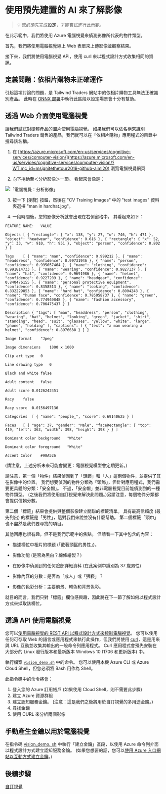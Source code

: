 # <a name="using-pre-built-ai-to-understand-images"></a>使用預先建置的 AI 來了解影像

> 💡 您必須先完成[設定](https://github.com/microsoft/ignite-learning-paths-training-aiml/blob/master/aiml20/DEMO%20Setup.md)，才能嘗試進行此示範。

在此示範中，我們將使用 Azure 電腦視覺來偵測影像所代表的物件類型。 

首先，我們將使用電腦視覺線上 Web 表單來上傳影像並觀察結果。

接下來，我們將使用電腦視覺 API，使用 curl 來以程式設計方式收集相同的資訊。

## <a name="defining-the-problem-shop-by-photo-doesnt-work-right"></a>定義問題：依相片購物未正確運作

引起這項討論的問題，是 Tailwind Traders 網站中的依相片購物工具無法正確識別產品。 此時在 [ONNX 部署](DEMO%20ONNX%20deployment.md#defining-the-problem-shop-by-photo-doesnt-work-right)中執行此區段以設定場景會十分有幫助。

## <a name="using-computer-vision-via-the-web-interface"></a>透過 Web 介面使用電腦視覺

讓我們試試對硬體產品的圖片使用電腦視覺。 如果我們可以依名稱來識別 Tailwind Traders 銷售的產品，我們就可以在「依相片購物」應用程式的目錄中搜尋該名稱。

1. 在 [https://azure.microsoft.com/en-us/services/cognitive-services/computer-vision/](https://azure.microsoft.com/en-us/services/cognitive-services/computer-vision/?WT.mc_id=msignitethetour2019-github-aiml20) 瀏覽電腦視覺網頁

2. 向下捲動至＜分析影像＞一節。 看起來會像是：

![「電腦視覺：分析影像」](img/Computer%20Vision%20Analyze%20an%20Image.png)

3. 按一下 [瀏覽] 按鈕，然後在 "CV Training Images" 中的 "test images" 資料夾選擇 "man in hardhat.jpg"。

4. 一段時間後，您的影像分析就會出現在右側窗格中。 其看起來如下：

```
FEATURE NAME:   VALUE

Objects [ { "rectangle": { "x": 138, "y": 27, "w": 746, "h": 471 }, "object": "headwear", "confidence": 0.616 }, { "rectangle": { "x": 52, "y": 33, "w": 910, "h": 951 }, "object": "person", "confidence": 0.802 } ]

Tags    [ { "name": "man", "confidence": 0.999212 }, { "name": "headdress", "confidence": 0.99731946 }, { "name": "person", "confidence": 0.995057464 }, { "name": "clothing", "confidence": 0.991814733 }, { "name": "wearing", "confidence": 0.9827137 }, { "name": "hat", "confidence": 0.9691986 }, { "name": "helmet", "confidence": 0.9227209 }, { "name": "headgear", "confidence": 0.840476155 }, { "name": "personal protective equipment", "confidence": 0.8358513 }, { "name": "looking", "confidence": 0.832229853 }, { "name": "hard hat", "confidence": 0.8004248 }, { "name": "human face", "confidence": 0.785058737 }, { "name": "green", "confidence": 0.774940848 }, { "name": "fashion accessory", "confidence": 0.706475437 } ]

Description { "tags": [ "man", "headdress", "person", "clothing", "wearing", "hat", "helmet", "looking", "green", "jacket", "shirt", "standing", "head", "suit", "glasses", "yellow", "white", "large", "phone", "holding" ], "captions": [ { "text": "a man wearing a helmet", "confidence": 0.8976638 } ] }

Image format    "Jpeg"

Image dimensions    1000 x 1000

Clip art type   0

Line drawing type   0

Black and white false

Adult content   false

Adult score 0.0126242451

Racy    false

Racy score  0.0156497136

Categories  [ { "name": "people_", "score": 0.69140625 } ]

Faces   [ { "age": 37, "gender": "Male", "faceRectangle": { "top": 419, "left": 363, "width": 398, "height": 398 } } ]

Dominant color background   "White"

Dominant color foreground   "White"

Accent Color    #90A526
```

(請注意，上述分析未來可能會變更：電腦視覺模型會定期更新。)

請注意，第一個「物件」結果偵測到了「頭飾」和「人」這兩個物件，並提供了其在影像中的位置。 我們想要偵測的物件分類為「頭飾」，但針對應用程式，我們需要更具體的分類：「安全帽」。 不過，「安全帽」並非電腦視覺目前能偵測到的一種物件類型。 (之後我們將使用自訂視覺來解決此問題。)另請注意，每個物件分類都會提供信賴分數。

第二個「標籤」結果會提供與整個影像建立關聯的標籤清單。 具有最高信賴度 (最先列出) 的標籤是「男性」，這對我們來說並沒有什麼幫助。 第二個標籤「頭巾」也不盡然是我們要尋找的項目。

其他回應也很有趣，但不是我們示範中的焦點。 但請看一下其中包含的內容：

* 描述欄位中相片的標題 (「戴著頭盔的男性」)。

* 影像功能 (是否為黑白？線條繪製？)

* 在影像中偵測到的任何臉部詳細資料 (在此案例中識別為 37 歲男性)

* 影像內容的分數：是否為「成人」或「猥褻」？

* 影像的色彩分析：主要前景、輔色和背景色彩。

就目的而言，我們只對「標籤」欄位感興趣，因此將在下一節了解如何以程式設計方式來擷取該欄位。

## <a name="using-computer-vision-via-the-api"></a>透過 API 使用電腦視覺

您可以[使用電腦視覺的 REST API 以程式設計方式來控制電腦視覺](https://docs.microsoft.com/en-us/azure/cognitive-services/computer-vision/vision-api-how-to-topics/howtocallvisionapi?WT.mc_id=msignitethetour2019-github-aiml20)。
您可以使用任何可存取 Web 的語言或應用程式來執行此操作，但我們將使用 [curl](https://curl.haxx.se/)，這是用來與 URL 互動並收集其輸出的一般命令列應用程式。 Curl 應用程式會預先安裝在大部分的 Linux 發行版本和最新版本 Windows 10 (1706 和更新版本) 中。 

執行檔案 [`vision_demo.sh`](vision_demo.sh) 中的命令。 您可以使用本機 Azure CLI 或 Azure Cloud Shell，但您必須將 Bash 用作為 Shell。

此指令碼中的命令將會：

1. 登入您的 Azure 訂用帳戶 (如果使用 Cloud Shell，則不需要此步驟)
2. 建立 Azure 資源群組
3. 建立認知服務金鑰。 (注意：這是我們之後將用於自訂視覺的多用途金鑰。)
4. 尋找金鑰
5. 使用 CURL 來分析兩個影像

## <a name="manually-generating-keys-for-use-with-computer-vision"></a>手動產生金鑰以用於電腦視覺

在指令碼 [vision_demo. sh](vision_demo.sh) 中執行「建立金鑰」區段，以使用 Azure 命令列介面以程式設計方式建立認知服務金鑰。
(如果您想要的話，您可以[使用 Azure 入口網站以互動方式建立金鑰](https://docs.microsoft.com/en-us/azure/cognitive-services/cognitive-services-apis-create-account?tabs=multiservice%2Clinux&WT.mc_id=msignitethetour2019-github-aiml20)。)

## <a name="next-step"></a>後續步驟

[自訂視覺](DEMO%20Custom%20Vision.md)